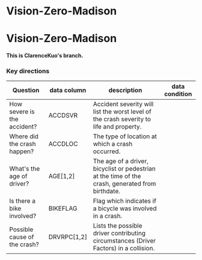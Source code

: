 # Vision-Zero-Madison
# Vision-Zero-Madison
#### This is ClarenceKuo's branch.

### Key directions

|Question|data column|description|data condition|
|-|-|-|-|
|How severe is the accident?|ACCDSVR|Accident severity will list the worst level of the crash severity to life and property.||
|Where did the crash happen?|ACCDLOC|The type of location at which a crash occurred.||
|What's the age of driver?|AGE[1,2]|The age of a driver, bicyclist or pedestrian at the time of the crash, generated from birthdate.|
|Is there a bike involved?|BIKEFLAG|Flag which indicates if a bicycle was involved in a crash.||
|Possible cause of the crash?|DRVRPC[1,2]|Lists the possible driver contributing circumstances (Driver Factors) in a collision.||
